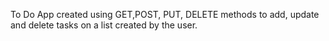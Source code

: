 To Do App created using GET,POST, PUT, DELETE methods to add, update and delete tasks on a list created by the user.

